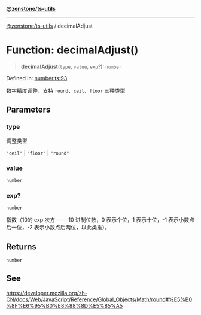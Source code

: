 [**@zenstone/ts-utils**](../README.md)

***

[@zenstone/ts-utils](../globals.md) / decimalAdjust

# Function: decimalAdjust()

> **decimalAdjust**(`type`, `value`, `exp`?): `number`

Defined in: [number.ts:93](https://github.com/janpoem/ts-utils/blob/d3cd470a5c675e0cbb24c01f6f88f5c578c50491/src/number.ts#L93)

数字精度调整，支持 `round`、`ceil`、`floor` 三种类型

## Parameters

### type

调整类型

`"ceil"` | `"floor"` | `"round"`

### value

`number`

### exp?

`number`

指数（10的 exp 次方 —— 10 进制位数，0 表示个位，1 表示十位，-1 表示小数点后一位，-2 表示小数点后两位，以此类推）。

## Returns

`number`

## See

https://developer.mozilla.org/zh-CN/docs/Web/JavaScript/Reference/Global_Objects/Math/round#%E5%B0%8F%E6%95%B0%E8%88%8D%E5%85%A5
